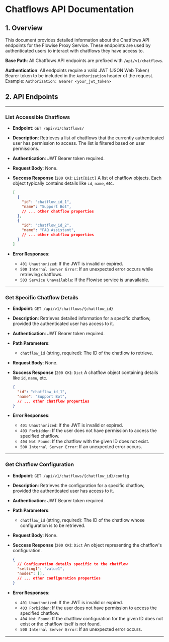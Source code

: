 # Chatflows API Documentation

## 1. Overview

This document provides detailed information about the Chatflows API endpoints for the Flowise Proxy Service. These endpoints are used by authenticated users to interact with chatflows they have access to.

**Base Path**: All Chatflows API endpoints are prefixed with `/api/v1/chatflows`.

**Authentication**: All endpoints require a valid JWT (JSON Web Token) Bearer token to be included in the `Authorization` header of the request.
Example: `Authorization: Bearer <your_jwt_token>`

## 2. API Endpoints

---

### List Accessible Chatflows

* **Endpoint**: `GET /api/v1/chatflows/`
* **Description**: Retrieves a list of chatflows that the currently authenticated user has permission to access. The list is filtered based on user permissions.
* **Authentication**: JWT Bearer token required.
* **Request Body**: None.
* **Success Response** (`200 OK`): `List[Dict]`
  A list of chatflow objects. Each object typically contains details like `id`, `name`, etc.

  ```json
  [
    {
      "id": "chatflow_id_1",
      "name": "Support Bot",
      // ... other chatflow properties
    },
    {
      "id": "chatflow_id_2",
      "name": "FAQ Assistant",
      // ... other chatflow properties
    }
  ]
  ```

* **Error Responses**:
  * `401 Unauthorized`: If the JWT is invalid or expired.
  * `500 Internal Server Error`: If an unexpected error occurs while retrieving chatflows.
  * `503 Service Unavailable`: If the Flowise service is unavailable.

---

### Get Specific Chatflow Details

* **Endpoint**: `GET /api/v1/chatflows/{chatflow_id}`
* **Description**: Retrieves detailed information for a specific chatflow, provided the authenticated user has access to it.
* **Authentication**: JWT Bearer token required.
* **Path Parameters**:
  * `chatflow_id` (string, required): The ID of the chatflow to retrieve.
* **Request Body**: None.
* **Success Response** (`200 OK`): `Dict`
  A chatflow object containing details like `id`, `name`, etc.

  ```json
  {
    "id": "chatflow_id_1",
    "name": "Support Bot",
    // ... other chatflow properties
  }
  ```

* **Error Responses**:
  * `401 Unauthorized`: If the JWT is invalid or expired.
  * `403 Forbidden`: If the user does not have permission to access the specified chatflow.
  * `404 Not Found`: If the chatflow with the given ID does not exist.
  * `500 Internal Server Error`: If an unexpected error occurs.

---

### Get Chatflow Configuration

* **Endpoint**: `GET /api/v1/chatflows/{chatflow_id}/config`
* **Description**: Retrieves the configuration for a specific chatflow, provided the authenticated user has access to it.
* **Authentication**: JWT Bearer token required.
* **Path Parameters**:
  * `chatflow_id` (string, required): The ID of the chatflow whose configuration is to be retrieved.
* **Request Body**: None.
* **Success Response** (`200 OK`): `Dict`
  An object representing the chatflow's configuration.

  ```json
  {
    // Configuration details specific to the chatflow
    "setting1": "value1",
    "nodes": [],
    // ... other configuration properties
  }
  ```

* **Error Responses**:
  * `401 Unauthorized`: If the JWT is invalid or expired.
  * `403 Forbidden`: If the user does not have permission to access the specified chatflow.
  * `404 Not Found`: If the chatflow configuration for the given ID does not exist or the chatflow itself is not found.
  * `500 Internal Server Error`: If an unexpected error occurs.

---
